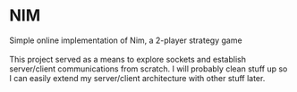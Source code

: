 # NIM
Simple online implementation of Nim, a 2-player strategy game <br>
<br>
This project served as a means to explore sockets and establish server/client communications from scratch. I will probably clean stuff up so I can easily extend my server/client architecture with other stuff later.
